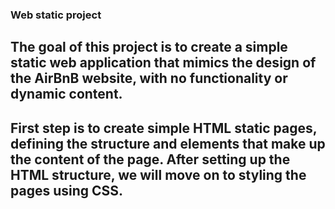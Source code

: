 ### Web static project

## The goal of this project is to create a simple static web application that mimics the design of the AirBnB website, with no functionality or dynamic content.

## First step is to create simple HTML static pages, defining the structure and elements that make up the content of the page. After setting up the HTML structure, we will move on to styling the pages using CSS.
